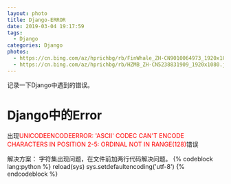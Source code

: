 ```yaml
---
layout: photo
title: Django-ERROR
date: 2019-03-04 19:17:59
tags:
  - Django
categories: Django
photos:
  - https://cn.bing.com/az/hprichbg/rb/FinWhale_ZH-CN9010064973_1920x1080.jpg
  - https://cn.bing.com/az/hprichbg/rb/HZMB_ZH-CN5238831909_1920x1080.jpg
---
```

记录一下Django中遇到的错误。
<!--more-->
# Django中的Error #
出现<font color="#FF0000">UNICODEENCODEERROR: 'ASCII' CODEC CAN'T ENCODE CHARACTERS IN POSITION 2-5: ORDINAL NOT IN RANGE(128)</font>错误
<!--more-->
解决方案：
字符集出现问题，在文件前加两行代码解决问题。
{% codeblock lang:python %}
	reload(sys)
	sys.setdefaultencoding('utf-8')
{% endcodeblock %}
    